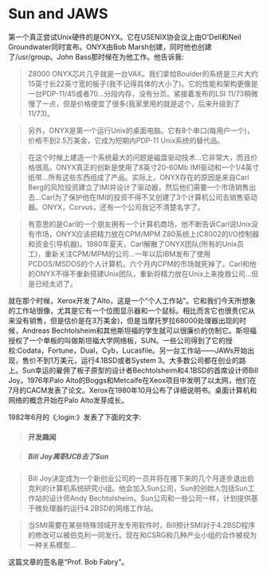 # Sun and JAWS

第一个真正尝试Unix硬件的是ONYX。它在USENIX协会议上由O'Dell和Neil Groundwater同时宣布。ONYX由Bob Marsh创建，同时他也创建了/usr/group。John Bass那时候在为他工作。他告诉我:

> Z8000 ONYX芯片几乎就是一台VAX。我们拿给Boulder的系统是三片大约15英寸长22英寸宽的板子(我不记得具体的大小了)。它的性能和架构更像是一台PDP-11/45或者70...分段内存，没有分页。紧接着发布的LSI 11/73稍微慢了一点，但是价格便宜了很多(我家里用的就是这个，后来升级到了11/73)。

> 另外，ONYX是第一个运行Unix的桌面电脑。它有8个串口(每用户一个)，价格不到2.5万美金，它成为短期内PDP-11 Unix系统的替代品。

> 在这个时候上建造一个系统最大的问题是磁盘驱动技术...它非常大，而且价格很高。ONYX真正的创新是使用了8英寸20-60Mb IMI驱动和一个1/4英寸纸带...所有这些东西组成了产品。实际上，ONYX存在的原因是来自Carl Berg的风险投资建立了IMI并设计了驱动器，然后他们需要一个市场销售出去...Carl为了保护他在IMI的投资不得不又创建了3个计算机公司去销售驱动器。ONYX，Corvus，还有一个公司我记不清楚名字了。

> 有意思的是Carl的一个朋友拥有一个计算机商场，他不断告诉Carl说Unix没有市场，ONYX应该把精力放在CPM/MPM Z80系统上(C8002的I/O控制器和资金引导机器)。1980年夏天，Carl解散了ONYX团队(所有的Unix员工)，重新关注CPM/MPM的公司...一年以后IBM发布了使用PCDOS/MSDOS的个人计算机，六个月内CPM的市场就死掉了。Carl和他的ONYX不得不重新搭建Unix团队，重新将精力放在Unix上来挽救公司...但是已经太迟了。

就在那个时候，Xerox开发了Alto，这是一个“个人工作站”。它和我们今天所想象的工作站很像，尤其是它有一个位图显示器和一个鼠标。相比而言它也很贵(它从来没有销售，但是估价是在3万美金)，但是当摩托罗拉68000处理器出现的时候，Andreas Bechtolsheim和其他斯坦福的学生就可以很廉价的仿制它。斯坦福授权了一个单板的叫做斯坦福大学网络板，SUN。一些公司得到了它的授权:Codata，Fortune，Dual，Cyb，Lucasfile。另一台工作站——JAWs开始出现，售价不到1万美元，运行4.1BSD或者System 3。大多数公司都在创业的路上。Sun幸运的雇佣了板子原型的设计者Bechtolsheim和4.1BSD的首席设计师Bill Joy。1976年Palo Alto的Boggs和Metcalfe在Xeox项目中发明了以太网，他们在7月的CACM发表了论文。Xerox在1980年10月公布了详细说明书。桌面计算机和网络的概念开始在Palo Alto发芽成长。

1982年6月的《;login:》发表了下面的文字:

> #### 开发趣闻

> ##### Bill Joy离职UCB去了Sun

> Bill Joy决定成为一个新创业公司的一员并将在接下来的几个月逐步退出伯克利的计算机系统研究小组。他会加入Sun公司，Sun的创始人包括Sun工作站的设计师Andy Bechtolsheim。Sun公司和一些公司一样，计划提供基于微处理器的运行4.2BSD的网络工作站。

> 当SMI需要在某些特殊领域开发专用软件时，Bill预计SMI对于4.2BSD程序的修改可以被伯克利一同发行。现在和CSRG和几种产业小组的合作被视为一种关系模型...

这篇文章的签名是“Prof. Bob Fabry”。


